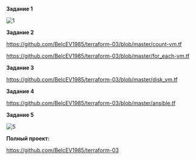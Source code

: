 **Задание 1**

![1](https://github.com/user-attachments/assets/3880531b-417d-4f62-93e9-9e45f71c5aa8)


**Задание 2**

https://github.com/BelcEV1985/terraform-03/blob/master/count-vm.tf

https://github.com/BelcEV1985/terraform-03/blob/master/for_each-vm.tf


**Задание 3**

https://github.com/BelcEV1985/terraform-03/blob/master/disk_vm.tf

**Задание 4**

https://github.com/BelcEV1985/terraform-03/blob/master/ansible.tf


**Задание 5**

![5](https://github.com/user-attachments/assets/20baf2da-aba5-484e-a126-f2641ca4cf0e)


**Полный проект:**

https://github.com/BelcEV1985/terraform-03
